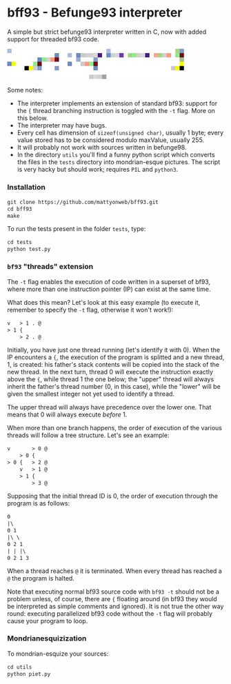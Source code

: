 # bff93 - Befunge93 interpreter

A simple but strict befunge93 interpreter written in C, now with added support for threaded bf93 code.

![Mondrian-esquized befunge93 fibonacci](/out/07-fibonacci.bf93.jpg)

Some notes:
- The interpreter implements an extension of standard bf93: support for the `{` thread branching instruction is toggled with the `-t` flag. More on this below.
- The interpreter may have bugs.
- Every cell has dimension of `sizeof(unsigned char)`, usually 1 byte; every value stored has to be considered modulo maxValue, usually 255.
- It will probably not work with sources written in befunge98.
- In the directory `utils` you'll find a funny python script which converts the files in the `tests` directory into mondrian-esque pictures. The script is very hacky but should work; requires `PIL` and `python3`.   

### Installation
    git clone https://github.com/mattyonweb/bff93.git
    cd bff93
    make

To run the tests present in the folder `tests`, type:

    cd tests
    python test.py

### `bf93` "threads" extension

The `-t` flag enables the execution of code written in a superset of bf93, where more than one instruction pointer (IP) can exist at the same time.

What does this mean? Let's look at this easy example (to execute it, remember to specify the `-t` flag, otherwise it won't work!):

    v   > 1 . @
    > 1 {
        > 2 . @

Initially, you have just one thread running (let's identify it with 0). When the IP encounters a `{`, the execution of the program is splitted and a new thread, 1, is created: his father's stack contents will be copied into the stack of the new thread. In the next turn, thread 0 will execute the instruction exactly above the `{`, while thread 1 the one below; the "upper" thread will always inherit the father's thread number (0, in this case), while the "lower" will be given the smallest integer not yet used to identify a thread.

The upper thread will always have precedence over the lower one. That means that 0 will always execute _before_ 1.

When more than one branch happens, the order of execution of the various threads will follow a tree structure. Let's see an example:

    v       > 0 @  
        > 0 {
    > 0 {   > 2 @
        v   > 1 @
        > 1 {
            > 3 @

Supposing that the initial thread ID is 0, the order of execution through the program is as follows:

    0
    |\
    0 1
    |\ \
    0 2 1
    | | |\
    0 2 1 3

When a thread reaches `@` it is terminated. When every thread has reached a `@` the program is halted.

Note that executing normal bf93 source code with `bf93 -t` should not be a problem unless, of course, there are `{` floating around (in bf93 they would be interpreted as simple comments and ignored). It is not true the other way round: executing parallelized bf93 code without the `-t` flag will probably cause your program to loop.

### Mondrianesquizization

To mondrian-esquize your sources:

    cd utils
    python piet.py
